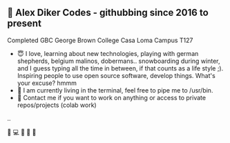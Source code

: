 ## 👋 Alex Diker Codes - githubbing since 2016 to present 

Completed GBC George Brown College Casa Loma Campus T127

- :innocent: I love, learning about new technologies, playing with german shepherds, belgium malinos, dobermans.. snowboarding during winter, and I guess typing all the time in between, if that counts as a life style ;). Inspiring people to use open source software, develop things. What's your excuse? hmmm 
- 💞️ I am currently living in the terminal, feel free to pipe me to /usr/bin.
- :iphone: Contact me if you want to work on anything or access to private repos/projects (colab work)

..

:penguin: :computer: :iphone: :see_no_evil: 🙉 

